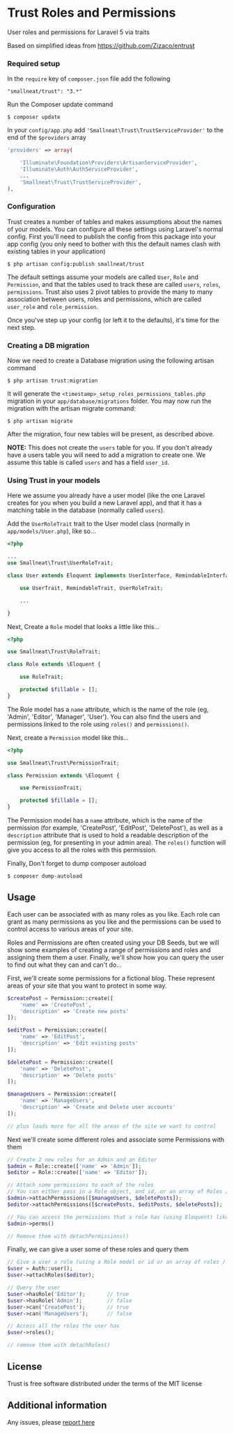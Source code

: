 Trust Roles and Permissions
===========================

User roles and permissions for Laravel 5 via traits

Based on simplified ideas from https://github.com/Zizaco/entrust



### Required setup

In the `require` key of `composer.json` file add the following

    "smallneat/trust": "3.*"

Run the Composer update command

    $ composer update

In your `config/app.php` add `'Smallneat\Trust\TrustServiceProvider'` to the end of the `$providers` array

```php
'providers' => array(

    'Illuminate\Foundation\Providers\ArtisanServiceProvider',
    'Illuminate\Auth\AuthServiceProvider',
    ...
    'Smallneat\Trust\TrustServiceProvider',
),
```


### Configuration

Trust creates a number of tables and makes assumptions about the names of your models. You can configure all these
settings using Laravel's normal config. First you'll need to publish the config from this package into your app config
(you only need to bother with this the default names clash with existing tables in your application)

    $ php artisan config:publish smallneat/trust

The default settings assume your models are called `User`, `Role` and `Permission`, and that the tables used to track these
are called `users`, `roles`, `permissions`. Trust also uses 2 pivot tables to provide the many to many association between
users, roles and permissions, which are called `user_role` and `role_permission`.

Once you've step up your config (or left it to the defaults), it's time for the next step.

### Creating a DB migration

Now we need to create a Database migration using the following artisan command

    $ php artisan trust:migration

It will generate the `<timestamp>_setup_roles_permissions_tables.php` migration in your `app/database/migrations` folder.
You may now run the migration with the artisan migrate command:

    $ php artisan migrate

After the migration, four new tables will be present, as described above.

**NOTE:** This does not create the `users` table for you. If you don't already have a users table you will need to add a migration to create one. We assume this table is called `users` and has a field `user_id`.


### Using Trust in your models

Here we assume you already have a user model (like the one Laravel creates for you when you build a new Laravel app),
and that it has a matching table in the database (normally called `users`).

Add the `UserRoleTrait` trait to the User model class (normally in `app/models/User.php`), like so...


```php
<?php

...
use Smallneat\Trust\UserRoleTrait;

class User extends Eloquent implements UserInterface, RemindableInterface {

	use UserTrait, RemindableTrait, UserRoleTrait;

    ...

}
```

Next, Create a `Role` model that looks a little like this...

```php
<?php

use Smallneat\Trust\RoleTrait;

class Role extends \Eloquent {

    use RoleTrait;

	protected $fillable = [];
}
```

The Role model has a `name` attribute, which is the name of the role (eg, 'Admin', 'Editor', 'Manager', 'User').
You can also find the users and permissions linked to the role using `roles()` and `permissions()`.


Next, create a `Permission` model like this...


```php
<?php

use Smallneat\Trust\PermissionTrait;

class Permission extends \Eloquent {

    use PermissionTrait;

	protected $fillable = [];
}
```

The Permission model has a `name` attribute, which is the name of the permission (for example, 'CreatePost', 'EditPost',
'DeletePost'), as well as a `description` attribute that is used to hold a readable description of the permission
(eg, for presenting in your admin area). The `roles()` function will give you access to all the roles with this permission.

Finally, Don't forget to dump composer autoload

    $ composer dump-autoload



## Usage

Each user can be associated with as many roles as you like. Each role can grant as many permissions as you like and
the permissions can be used to control access to various areas of your site.

Roles and Permissions are often created using your DB Seeds, but we will show some examples of creating a range of
permissions and roles and assigning them them a user. Finally, we'll show how you can query the user to find out
what they can and can't do...

First, we'll create some permissions for a fictional blog. These represent areas of your site that you want to protect in some way.

```php
$createPost = Permission::create([
    'name' => 'CreatePost',
    'description' => 'Create new posts'
]);

$editPost = Permission::create([
    'name' => 'EditPost',
    'description' => 'Edit existing posts'
]);

$deletePost = Permission::create([
    'name' => 'DeletePost',
    'description' => 'Delete posts'
]);

$manageUsers = Permission::create([
    'name' => 'ManageUsers',
    'description' => 'Create and Delete user accounts'
]);

// plus loads more for all the areas of the site we want to control
```

Next we'll create some different roles and associate some Permissions with them

```php
// Create 2 new roles for an Admin and an Editor
$admin = Role::create(['name' => 'Admin']);
$editor = Role::create(['name' => 'Editor']);

// Attach some permissions to each of the roles
// You can either pass in a Role object, and id, or an array of Roles / id's
$admin->attachPermissions([$manageUsers, $deletePosts]);
$editor->attachPermissions([$createPosts, $editPosts, $deletePosts]);

// You can access the permissions that a role has (using Eloquent) like so...
$admin->perms()

// Remove them with detachPermissions()
```

Finally, we can give a user some of these roles and query them

```php
// Give a user a role (using a Role model or id or an array of roles / id's)
$user = Auth::user();
$user->attachRoles($editor);

// Query the user
$user->hasRole('Editor');       // true
$user->hasRole('Admin');        // false
$user->can('CreatePost');       // true
$user->can('ManageUsers');      // false

// Access all the roles the user has
$user->roles();

// remove them with detachRoles()
```

## License

Trust is free software distributed under the terms of the MIT license

## Additional information

Any issues, please [report here](https://github.com/smallneat/trust/issues)

